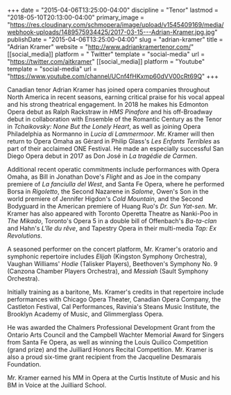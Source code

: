 +++
date = "2015-04-06T13:25:00-04:00"
discipline = "Tenor"
lastmod = "2018-05-10T20:13:00-04:00"
primary_image = "https://res.cloudinary.com/schmopera/image/upload/v1545409169/media/webhook-uploads/1489575934425/2017-03-15---Adrian-Kramer.jpg.jpg"
publishDate = "2015-04-06T13:25:00-04:00"
slug = "adrian-kramer"
title = "Adrian Kramer"
website = "http://www.adriankramertenor.com/"
[[social_media]]
platform = " Twitter"
template = "social-media"
url = "https://twitter.com/aitkramer"
[[social_media]]
platform = "Youtube"
template = "social-media"
url = "https://www.youtube.com/channel/UCnf4fHKxmp60dVV00cRt69Q"
+++

Canadian tenor Adrian Kramer has joined opera companies throughout North America in recent seasons, earning critical praise for his vocal appeal and his strong theatrical engagement. In 2018 he makes his Edmonton Opera debut as Ralph Rackstraw in *HMS Pinafore* and his off-Broadway debut in collaboration with Ensemble of the Romantic Century as the Tenor in *Tchaikovsky: None But the Lonely Heart*, as well as joining Opera Philadelphia as Normanno in *Lucia di Lammermoor*.  Mr. Kramer will then return to Opera Omaha as Gérard in Philip Glass's *Les Enfants Terribles* as part of their acclaimed ONE Festival.  He made an especially successful San Diego Opera debut in 2017 as Don José in *La tragédie de Carmen*. 

Additional recent operatic commitments include performances with Opera Omaha, as Bill in Jonathan Dove's *Flight* and as Joe in the company premiere of *La fanciulla del West*, and Santa Fe Opera, where he performed Borsa in *Rigoletto*, the Second Nazarene in *Salome*, Owen's Son in the world premiere of Jennifer Higdon's *Cold Mountain*, and the Second Bodyguard in the American premiere of Huang Ruo's *Dr. Sun Yat-sen*. Mr. Kramer has also appeared with Toronto Operetta Theatre as Nanki-Poo in *The Mikado*, Toronto's Opera 5 in a double bill of Offenbach's *Ba-ta-clan* and Hahn's *L'île du rêve*, and Tapestry Opera in their multi-media *Tap: Ex Revolutions*.

A seasoned performer on the concert platform, Mr. Kramer's oratorio and symphonic repertoire includes *Elijah* (Kingston Symphony Orchestra), Vaughan Williams' *Hodie* (Talisker Players), Beethoven's Symphony No. 9 (Canzona Chamber Players Orchestra), and *Messiah* (Sault Symphony Orchestra). 

Initially training as a baritone, Ms. Kramer's credits in that repertoire include performances with Chicago Opera Theater, Canadian Opera Company, the Castleton Festival, Cal Performances,  Ravinia's Steans Music Institute, the Brooklyn Academy of Music, and Glimmerglass Opera. 

He was awarded the Chalmers Professional Development Grant from the Ontario Arts Council and the Campbell Wachter Memorial Award for Singers from Santa Fe Opera, as well as winning the Louis Quilico Competition (grand prize) and the Juilliard Honors Recital Competition. Mr. Kramer is also a proud six-time grant recipient from the Jacqueline Desmarais Foundation. 

Mr. Kramer earned his MM in Opera at the Curtis Institute of Music and his BM in Voice at the Juilliard School.
